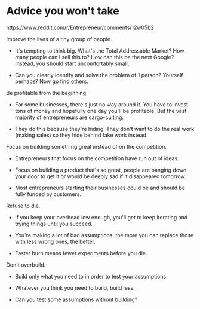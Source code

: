 # Advice you won't take

https://www.reddit.com/r/Entrepreneur/comments/12w05b2


Improve the lives of a tiny group of people.

* It's tempting to think big. What's the Total Addressable Market? How many people can I sell this to? How can this be the next Google? Instead, you should start uncomfortably small.

* Can you clearly identify and solve the problem of 1 person? Yourself perhaps? Now go find others.


Be profitable from the beginning.

* For some businesses, there's just no way around it. You have to invest tons of money and hopefully one day you'll be profitable. But the vast majority of entrepreneurs are cargo-culting.

* They do this because they're hiding. They don't want to do the real work (making sales) so they hide behind fake work instead.


Focus on building something great instead of on the competition.

* Entrepreneurs that focus on the competition have run out of ideas.

* Focus on building a product that's so great, people are banging down your door to get it or would be deeply sad if it disappeared tomorrow.

* Most entrepreneurs starting their businesses could be and should be fully funded by customers.


Refuse to die.

* If you keep your overhead low enough, you'll get to keep iterating and trying things until you succeed.

* You're making a lot of bad assumptions, the more you can replace those with less wrong ones, the better.

* Faster burn means fewer experiments before you die.


Don't overbuild.

* Build only what you need to in order to test your assumptions.

* Whatever you think you need to build, build less.

* Can you test some assumptions without building?
